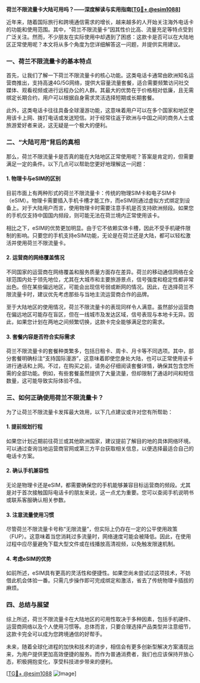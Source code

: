 **荷兰不限流量卡大陆可用吗？——深度解读与实用指南[[TG💪+ @esim1088](https://t.me/s/esim1088)]**

近年来，随着国际旅行和跨境通信需求的增长，越来越多的人开始关注海外电话卡的功能和使用范围。其中，“荷兰不限流量卡”因其性价比高、流量充足等特点受到广泛关注。然而，不少朋友在实际使用中却遇到了困惑：这款卡是否可以在大陆地区正常使用呢？本文将从多个角度为您详细解答这一问题，并提供实用建议。

### 一、荷兰不限流量卡的基本特点

首先，让我们了解一下荷兰不限流量卡的核心功能。这类电话卡通常由欧洲知名运营商推出，支持高速4G/5G网络，提供大容量流量套餐，适合需要频繁访问社交媒体、观看视频或进行远程办公的人群。其最大的优势在于价格相对低廉，且无需绑定长期合约，用户可以根据自身需求灵活选择短期或长期套餐。

此外，这类电话卡往往具备全球漫游功能，这意味着用户可以在多个国家和地区使用该卡上网、拨打电话或发送短信。对于经常往返于欧洲与中国之间的商务人士或旅游爱好者来说，这无疑是一个极大的便利。

### 二、“大陆可用”背后的真相

那么，荷兰不限流量卡是否真的能在大陆地区正常使用呢？答案是肯定的，但需要满足一定的条件。以下几点可以帮助您更好地理解这一问题：

#### 1. **物理卡与eSIM的区别**
  
目前市面上有两种形式的荷兰不限流量卡：传统的物理SIM卡和电子SIM卡（eSIM）。物理卡需要插入手机卡槽才能工作，而eSIM则通过虚拟方式绑定到设备上。对于大陆用户而言，使用物理卡时需要注意手机是否支持欧洲频段。如果您的手机仅支持中国国内频段，则可能无法在荷兰境内正常使用该卡。

相比之下，eSIM的优势更加明显。由于它不依赖实体卡槽，因此不受手机硬件限制的影响。只要您的手机支持eSIM功能，无论是在荷兰还是大陆，都可以轻松激活并使用荷兰不限流量卡。

#### 2. **运营商的网络覆盖情况**

不同国家的运营商在网络覆盖和服务质量方面存在差异。荷兰的移动通信网络在全球范围内处于领先地位，尤其在大城市和主要旅游景点，信号强度和稳定性都非常出色。但在某些偏远地区，可能会出现信号弱或断网的情况。因此，在选择荷兰不限流量卡时，建议优先考虑那些与当地主流运营商合作的品牌。

至于大陆地区的使用情况，荷兰不限流量卡的表现同样令人满意。虽然部分运营商在偏远地区可能存在盲区，但在一线城市及发达区域，信号表现与本地卡无异。因此，如果您计划在两地之间频繁切换，这款卡完全能够满足您的需求。

#### 3. **套餐内容是否符合实际需求**

荷兰不限流量卡的套餐种类繁多，包括日租卡、周卡、月卡等不同选项。其中，部分套餐明确标注“支持国际漫游”，这意味着即使您身处大陆，也可以正常使用该卡进行通话和上网。不过，在购买之前，请务必仔细阅读套餐详情，确保其包含您所需的全部功能。例如，有些套餐虽然提供了大量流量，但却限制了通话时间和短信数量，这可能导致实际体验不佳。

### 三、如何正确使用荷兰不限流量卡？

为了让荷兰不限流量卡发挥最大效用，以下几点建议或许对您有所帮助：

#### 1. 提前规划行程

如果您计划近期前往荷兰或其他欧洲国家，建议提前了解目的地的具体网络环境。可以通过查询当地运营商官网或第三方平台获取相关信息，以便选择最适合自己的电话卡方案。

#### 2. 确认手机兼容性

无论是物理卡还是eSIM，都需要确保您的手机能够兼容目标运营商的频段。尤其是对于首次接触国际电话卡的朋友来说，这一点尤为重要。您可以查阅手机说明书或联系客服确认相关参数。

#### 3. 注意流量使用习惯

尽管荷兰不限流量卡号称“无限流量”，但实际上仍存在一定的公平使用政策（FUP）。这意味着当您消耗过多流量时，网络速度可能会被降低。因此，在使用过程中应尽量避免下载大型文件或在线播放高清视频，以免触发限速机制。

#### 4. 考虑eSIM的优势

如前所述，eSIM具有更高的灵活性和便捷性。如果您尚未尝试过这项技术，不妨借此机会体验一番。只需几步操作即可完成绑定和激活，省去了传统物理卡插拔的麻烦。

### 四、总结与展望

综上所述，荷兰不限流量卡在大陆地区的可用性取决于多种因素，包括手机硬件、运营商网络以及个人使用习惯等。总体而言，只要合理选择产品类型并注意细节，这款卡完全可以成为您跨境通信的好帮手。

未来，随着全球化进程的加快和技术的进步，相信会有更多创新型解决方案涌现出来，为用户提供更加高效便捷的服务。而作为普通消费者，我们也应该保持开放心态，积极拥抱变化，享受科技进步带来的便利。

[[TG💪+ @esim1088](https://t.me/s/esim1088) ![Image](https://i.postimg.cc/4NQfJmqS/Snipaste-2025-05-13-00-14-12.png)]